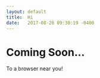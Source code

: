 ```yaml
---
layout: default
title:  Hi
date:   2017-08-28 09:30:19 -0400
---
```


# Coming Soon...

To a browser near you!
